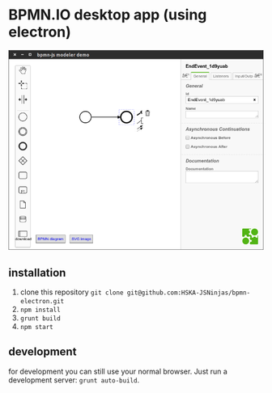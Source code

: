 # BPMN.IO desktop app (using electron)
![alt text](docs/demo.png "Logo Title Text 1")


## installation

1. clone this repository `git clone git@github.com:HSKA-JSNinjas/bpmn-electron.git`
2. `npm install`
3. `grunt build`
4. `npm start`

## development

for development you can still use your normal browser. Just run a development server: `grunt auto-build`.


